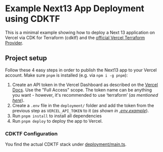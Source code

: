 # Example Next13 App Deployment using CDKTF

This is a minimal example showing how to deploy a Next 13 application on Vercel via CDK for Terraform (cdktf) and the [official Vercel Terraform Provider](https://github.com/vercel/terraform-provider-vercel).

## Project setup

Follow these 4 easy steps in order to publish the Next13 app to your Vercel account. Make sure `pnpm` is installed (e.g. via `npm i -g pnpm`):

1. Create an API token in the Vercel Dashboard as described on the [Vercel Docs](https://vercel.com/guides/how-do-i-use-a-vercel-api-access-token). Use the "Full Access" scope. The token name can be anything you want - however, it's recommended to use ‘terraform’ (_as mentioned [here](https://vercel.com/guides/integrating-terraform-with-vercel#set-up-terraform)_).
2. Create a `.env` file in the `deployment/` folder and add the token from the previous step as `VERCEL_API_TOKEN` to it (_as shown in [.env.example](./deployment/.env.example)_).
3. Run `pnpm install` to install all dependencies
4. Run `pnpm deploy` to deploy the app to Vercel.

### CDKTF Configuration

You find the actual CDKTF stack under [deployment/main.ts](./deployment/main.ts).
